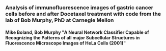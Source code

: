 ### Analysis of immunofluorescence images of gastric cancer cells before and after Docetaxel treatment with code from the lab of Bob Murphy, PhD at Carnegie Mellon

#### Mike Boland, Bob Murphy "A Neural Network Classifier Capable of Recognizing the Patterns of all major Subcellular Structures in Fluorescence Microscope Images of HeLa Cells (2001)" 


